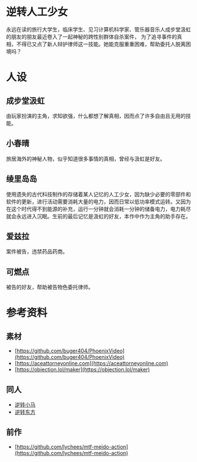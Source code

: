 # 逆转人工少女
永远在读的旅行大学生，临床学生、见习计算机科学家、管乐器音乐人成步堂汲虹的朋友的朋友最近卷入了一起神秘的跨性别群体自杀案件，
为了追寻事件的真相，不得已又点了新人辩护律师这一技能。她能克服重重困难，帮助委托人脱离困境吗？

# 人设
## 成步堂汲虹
由玩家扮演的主角，求知欲强，什么都想了解真相，因而点了许多自由且无用的技能。

## 小春晴
旅居海外的神秘人物，似乎知道很多事情的真相，曾经与汲虹是好友。

## 绫里岛岛
使用遗失的古代科技制作的存储着某人记忆的人工少女，因为缺少必要的零部件和软件的更新，进行活动需要消耗大量的电力，因而日常以低功率模式运转。又因为在这个时代得不到能源的补充，运行一分钟就会消耗一分钟的储备电力，电力耗尽就会永远进入沉眠。生前的最后记忆是汲虹的好友，本作中作为主角的助手存在。

## 爱兹拉
案件被告，违禁药品药商。

## 可燃点
被告的好友，帮助被告物色委托律师。

# 参考资料
## 素材
- [https://github.com/buger404/PhoenixVideo](https://github.com/buger404/PhoenixVideo)
- [https://aceattorneyonline.com](https://aceattorneyonline.com)
- [https://objection.lol/maker](https://objection.lol/maker)

## 同人
- [逆转小马](https://www.bilibili.com/video/BV18b411b7ci)
- [逆转东方](https://www.bilibili.com/video/BV1Ds4y1t7ff)

## 前作
- [https://github.com/lychees/mtf-meido-action](https://github.com/lychees/mtf-meido-action)


